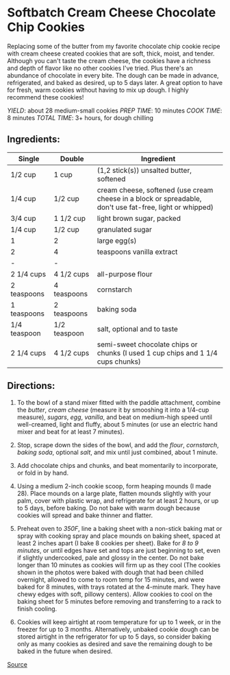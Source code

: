 Softbatch Cream Cheese Chocolate Chip Cookies
=============================================
Replacing some of the butter from my favorite chocolate chip cookie recipe with cream cheese created cookies that are soft, thick, moist, and tender. Although you can't taste the cream cheese, the cookies have a richness and depth of flavor like no other cookies I've tried. Plus there's an abundance of chocolate in every bite. The dough can be made in advance, refrigerated, and baked as desired, up to 5 days later. A great option to have for fresh, warm cookies without having to mix up dough. I highly recommend these cookies!

*YIELD*: about 28 medium-small cookies
*PREP TIME*: 10 minutes
*COOK TIME*: 8 minutes
*TOTAL TIME*: 3+ hours, for dough chilling

Ingredients:
------------
Single        | Double        | Ingredient
--------------|---------------|-----------------
1/2 cup       | 1 cup         | (1,2 stick(s)) unsalted butter, softened
1/4 cup       | 1/2 cup       | cream cheese, softened (use cream cheese in a block or spreadable, don't use fat-free, light or whipped)
3/4 cup       | 1 1/2 cup     | light brown sugar, packed
1/4 cup       | 1/2 cup       | granulated sugar
1             | 2             | large egg(s)
2             | 4             | teaspoons vanilla extract
-             |   -           |
2 1/4 cups    | 4 1/2 cups    | all-purpose flour
2 teaspoons   | 4 teaspoons   | cornstarch
1 teaspoons   | 2 teaspoons   | baking soda
1/4 teaspoon  | 1/2 teaspoon  | salt, optional and to taste
2 1/4 cups    | 4 1/2 cups    | semi-sweet chocolate chips or chunks (I used 1 cup chips and 1 1/4 cups chunks)

Directions:
-----------
1.  To the bowl of a stand mixer fitted with the paddle attachment, combine the *butter*, *cream cheese* (measure it by smooshing it into a 1/4-cup measure), *sugars*, *egg*, *vanilla*, and beat on medium-high speed until well-creamed, light and fluffy, about 5 minutes (or use an electric hand mixer and beat for at least 7 minutes).

2.  Stop, scrape down the sides of the bowl, and add the *flour*, *cornstarch*, *baking soda*, optional *salt*, and mix until just combined, about 1 minute.

3.  Add chocolate chips and chunks, and beat momentarily to incorporate, or fold in by hand.

4.  Using a medium 2-inch cookie scoop, form heaping mounds (I made 28). Place mounds on a large plate, flatten mounds slightly with your palm, cover with plastic wrap, and refrigerate for at least 2 hours, or up to 5 days, before baking. Do not bake with warm dough because cookies will spread and bake thinner and flatter.

5.  Preheat oven to *350F*, line a baking sheet with a non-stick baking mat or spray with cooking spray and place mounds on baking sheet, spaced at least 2 inches apart (I bake 8 cookies per sheet). Bake for *8 to 9 minutes*, or until edges have set and tops are just beginning to set, even if slightly undercooked, pale and glossy in the center. Do not bake longer than 10 minutes as cookies will firm up as they cool (The cookies shown in the photos were baked with dough that had been chilled overnight, allowed to come to room temp for 15 minutes, and were baked for 8 minutes, with trays rotated at the 4-minute mark. They have chewy edges with soft, pillowy centers). Allow cookies to cool on the baking sheet for 5 minutes before removing and transferring to a rack to finish cooling.

6.  Cookies will keep airtight at room temperature for up to 1 week, or in the freezer for up to 3 months. Alternatively, unbaked cookie dough can be stored airtight in the refrigerator for up to 5 days, so consider baking only as many cookies as desired and save the remaining dough to be baked in the future when desired.

[Source](http://www.averiecooks.com/2013/06/softbatch-cream-cheese-chocolate-chip-cookies.html)
